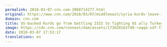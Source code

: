 ```yaml
---
permalink: 2018-03-07-cnn.com-2068714277.html
original: https://www.cnn.com/2018/03/07/middleeast/syria-kurds-leave-isis-fight-turkey-intl/index.html
domain: cnn.com
title: US-backed Kurds go from battling ISIS to fighting US ally Turkey
image: https://cdn.cnn.com/cnnnext/dam/assets/171020163749-raqqa-sdf-fighter-ruins-super-tease.jpg
date: 2018-03-07 17:53:17
translations: en
---
```


